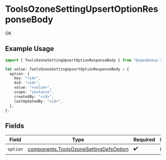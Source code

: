 # ToolsOzoneSettingUpsertOptionResponseBody

OK

## Example Usage

```typescript
import { ToolsOzoneSettingUpsertOptionResponseBody } from "@speakeasy-sdks/bluesky/models/operations";

let value: ToolsOzoneSettingUpsertOptionResponseBody = {
  option: {
    key: "<id>",
    did: "<id>",
    value: "<value>",
    scope: "instance",
    createdBy: "<id>",
    lastUpdatedBy: "<id>",
  },
};
```

## Fields

| Field                                                                                            | Type                                                                                             | Required                                                                                         | Description                                                                                      |
| ------------------------------------------------------------------------------------------------ | ------------------------------------------------------------------------------------------------ | ------------------------------------------------------------------------------------------------ | ------------------------------------------------------------------------------------------------ |
| `option`                                                                                         | [components.ToolsOzoneSettingDefsOption](../../models/components/toolsozonesettingdefsoption.md) | :heavy_check_mark:                                                                               | N/A                                                                                              |